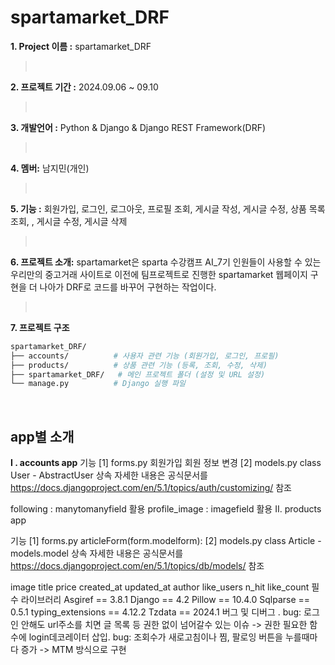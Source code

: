 # spartamarket_DRF

>
**1. Project 이름 :** spartamarket_DRF
><br/> 
**2. 프로젝트 기간 :** 2024.09.06 ~ 09.10
><br/>
**3. 개발언어 :** Python & Django & Django REST Framework(DRF)
><br/>
**4. 멤버:** 남지민(개인)
><br/>
**5. 기능 :** 회원가입, 로그인, 로그아웃, 프로필 조회, 게시글 작성, 게시글 수정, 상품 목록 조회, , 게시글 수정, 게시글 삭제
><br/>
**6. 프로젝트 소개:**
 spartamarket은 sparta 수강캠프 AI_7기 인원들이 사용할 수 있는 우리만의 중고거래 사이트로 이전에 팀프로젝트로 진행한 spartamarket 웹페이지 구현을 더 나아가 DRF로 코드를 바꾸어 구현하는 작업이다.

><br/>

**7. 프로젝트 구조**
```bash
spartamarket_DRF/
├── accounts/          # 사용자 관련 기능 (회원가입, 로그인, 프로필)
├── products/          # 상품 관련 기능 (등록, 조회, 수정, 삭제)
├── spartamarket_DRF/   # 메인 프로젝트 폴더 (설정 및 URL 설정)
└── manage.py          # Django 실행 파일
```

<br/>

## app별 소개 
**I . accounts app**
기능 [1] forms.py
회원가입
회원 정보 변경
[2] models.py class User - AbstractUser 상속 자세한 내용은 공식문서를 https://docs.djangoproject.com/en/5.1/topics/auth/customizing/ 참조

following : manytomanyfield 활용
profile_image : imagefield 활용
II. products app

기능 [1] forms.py
articleForm(form.modelform):
[2] models.py class Article - models.model 상속 자세한 내용은 공식문서를 https://docs.djangoproject.com/en/5.1/topics/db/models/ 참조

image
title
price
created_at
updated_at
author
like_users
n_hit
like_count
필수 라이브러리 Asgiref == 3.8.1 Django == 4.2 Pillow == 10.4.0 Sqlparse == 0.5.1 typing_extensions == 4.12.2 Tzdata == 2024.1
버그 및 디버그
. bug: 로그인 안해도 url주소를 치면 글 목록 등 권한 없이 넘어갈수 있는 이슈 -> 권한 필요한 함수에 login데코레이터 삽입.
bug: 조회수가 새로고침이나 찜, 팔로잉 버튼을 누를때마다 증가 -> MTM 방식으로 구현
